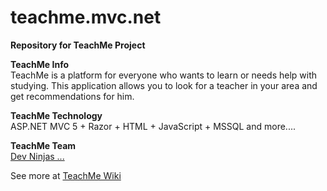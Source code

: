 teachme.mvc.net
===============

<b>Repository for TeachMe Project</b>

<p>
<b>TeachMe Info</b><br>
TeachMe is a platform for everyone who wants to learn or needs help with studying. This application allows you to look for a teacher in your area and get recommendations for him.
</p>

<p>
<b>TeachMe Technology</b><br>
ASP.NET MVC 5 + Razor + HTML + JavaScript + MSSQL and more....
</p>


<b>TeachMe Team</b><br>
[Dev Ninjas ...](https://github.com/matrostik/teachme.mvc.net/wiki/Team)</p>

See more at [TeachMe Wiki](https://github.com/matrostik/teachme.mvc.net/wiki)
